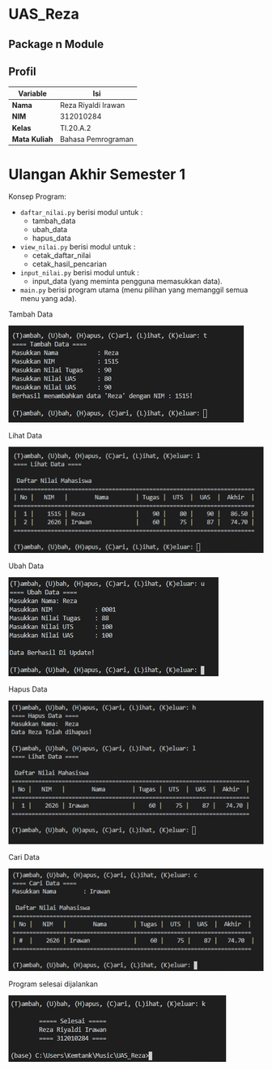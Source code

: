 # UAS_Reza
## Package n Module

## Profil
| Variable | Isi |
| -------- | --- |
| **Nama** | Reza Riyaldi Irawan |
| **NIM** | 312010284 |
| **Kelas** | TI.20.A.2 |
| **Mata Kuliah** | Bahasa Pemrograman |

# Ulangan Akhir Semester 1
Konsep Program:

* ``daftar_nilai.py`` berisi modul untuk :
    * tambah_data
    * ubah_data
    * hapus_data
* ``view_nilai.py`` berisi modul untuk : 
    * cetak_daftar_nilai 
    * cetak_hasil_pencarian
* ``input_nilai.py`` berisi modul untuk :
    * input_data (yang meminta pengguna memasukkan data).
* ``main.py`` berisi program utama (menu pilihan yang memanggil semua menu yang ada).


Tambah Data

![tambah](https://github.com/RezaRiyaldi/UAS_Reza/blob/master/img/tambah.png)

Lihat Data

![lihat](https://github.com/RezaRiyaldi/UAS_Reza/blob/master/img/lihat.PNG)

Ubah Data

![ubah](https://github.com/RezaRiyaldi/UAS_Reza/blob/master/img/ubah.PNG)

Hapus Data

![Hapus](https://github.com/RezaRiyaldi/UAS_Reza/blob/master/img/hapus.PNG)

Cari Data

![Cari](https://github.com/RezaRiyaldi/UAS_Reza/blob/master/img/cari.PNG)

Program selesai dijalankan

![end](https://github.com/RezaRiyaldi/UAS_Reza/blob/master/img/End.PNG)
